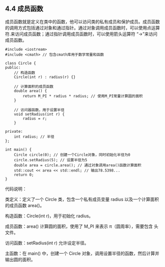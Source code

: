 ## **4.4 成员函数**

成员函数就是定义在类中的函数，他可以访问类的私有成员和保护成员。成员函数的调用方式包括通过对象和通过指针。通过对象调用成员函数时，可以使用点运算符.来访问成员函数；通过指针调用成员函数时，可以使用箭头运算符 “->”来访问成员函数。
```
#include <iostream>  
#include <cmath> // 包含cmath库用于数学常量和函数  

class Circle {  
public:  
    // 构造函数  
    Circle(int r) : radius(r) {}  

    // 计算面积的成员函数  
    double area() {  
        return M_PI * radius * radius; // 使用M_PI常量计算圆的面积  
    }  

    // 访问器函数，用于设置半径  
    void setRadius(int r) {  
        radius = r;  
    }  

private:  
    int radius; // 半径  
};  

int main() {  
    Circle circle(0); // 创建一个Circle对象，同时初始化半径为0  
    circle.setRadius(5); // 设置半径为5  
    double area = circle.area(); // 通过对象调用area()函数计算面积  
    std::cout << area << std::endl; // 输出78.5398...  
    return 0;  
}
```
代码说明：

类定义：定义了一个 Circle 类，包含一个私有成员变量 radius 以及一个计算面积的成员函数 area()。

构造函数：Circle(int r)，用于初始化 radius。

成员函数：area() 计算圆的面积，使用了 M\_PI 来表示 π（圆周率），需要包含 <cmath> 头文件。

访问函数：setRadius(int r) 允许设定半径。

主函数：在 main() 中，创建一个 Circle 对象，调用设置半径的函数，然后计算并输出圆的面积。